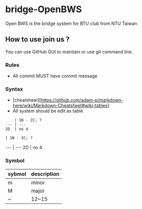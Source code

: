 bridge-OpenBWS
==============

Open BWS is the bridge system for BTU club from NTU Taiwan


How to use join us ?
--------------------

You can use GitHub GUI to maintain or use git command line.

### Rules

- All commit MUST have commit message



### Syntax


- [cheatsheet][https://github.com/adam-p/markdown-here/wiki/Markdown-Cheatsheet#wiki-tables]
- All system should be edit as table

```
    | 1N - 2C; ?
--- | ---
2D  | no 4 
```
    | 1N - 2C; ?
--- | ---
2D  | no 4 




### Symbol

sybmol | description
------ | ---
m | minor
M | major
~ | 12~15

